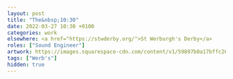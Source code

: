 ```yaml
---
layout: post
title: "The&nbsp;10:30"
date: 2022-03-27 10:30 +0100
categories: work
elsewhere: <a href="https://stwderby.org/">St Werburgh's Derby</a>
roles: ["Sound Engineer"]
artwork: https://images.squarespace-cdn.com/content/v1/59897b0a17bffc269e4fec9b/1575027689741-23EFSM1EWOSUABC1BZVK/St+Werburgh%27s+Logo+-+White-Trans.png?format=1500w
tags: ["Werb's"]
hidden: true
---
```

